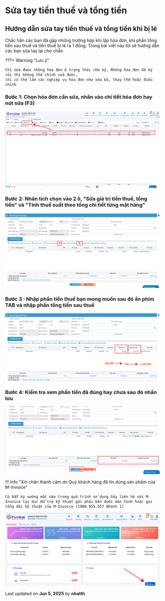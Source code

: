 # **Sửa tay tiền thuế và tổng tiền**

## **Hướng dẫn sửa tay tiền thuế và tổng tiền khi bị lẻ**

<!-- ### with pip <small>recommended</small> { #with-pip data-toc-label="with pip" } -->

Chắc hẳn các bạn đã gặp những trường hợp khi lập hóa đơn, khi phần tổng tiền sau thuế và tiền thuế bị lẻ ra 1 đồng. Trong bài viết này tôi sẽ hướng dẫn các bạn sửa tay lại cho chẵn

???+ Warning "Lưu ý"

    Chỉ sửa được những hóa đơn ở trạng thái chờ ký, Những hóa đơn đã ký rồi thì không thế chỉnh sửa được,
    chỉ có thể làm các nghiệp vụ hóa đơn như xóa bỏ, thay thế hoặc điều chỉnh

### **Bước 1: Chọn hóa đơn cần sửa, nhấn vào chi tiết hóa đơn hay nút sửa (F3)**

![Hình 1](../../assets/images/invoice1/1.0_suaTienBangTay_0.png "Hãy bấm vào để xem rõ hơn")

### **Bước 2: Nhân tích chọn vào 2 ô, "Sửa giá trị tiền thuế, tổng tiền" và "Tính thuế suất theo tổng chi tiết từng mặt hàng"**

![Hình 2](../../assets/images/invoice1/1.0_suaTienBangTay_2.png "Hãy bấm vào để xem rõ hơn")

### **Bước 3 : Nhập phần tiền thuế bạn mong muốn sau đó ấn phím TAB và nhập phần tổng tiền sau thuế**

![Hình 3](../../assets/images/invoice1/1.0_suaTienBangTay_3.png "Hãy bấm vào để xem rõ hơn")

### **Bước 4: Kiểm tra xem phần tiền đã đúng hay chưa sau đó nhấn lưu**

![Hình 4](../../assets/images/invoice1/1.0_suaTienBangTay_4.png "Hãy bấm vào để xem rõ hơn")

!!! info "Xin chân thành cảm ơn Quý khách hàng đã tin dùng sản phẩm của M-Invoice"

    Có bất kỳ vướng mắc nào trong quá trình sử dụng hãy liên hệ với M-Invoice tại mục Hỗ trợ kỹ thuật góc phải bên dưới màn hình hoặc gọi tổng đài kỹ thuật của M-Invoice (1900.955.557 Nhánh 1)

![Hình 5](../../assets/images/invoice1/1.0_suaTienBangTay_5.png "Hãy bấm vào để xem rõ hơn")

<div class="last-updated">Last updated on <strong>Jun 5, 2025</strong> by <strong>nhatth</strong></div>

